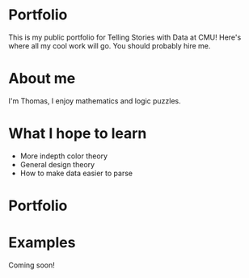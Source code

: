 # Portfolio
This is my public portfolio for Telling Stories with Data at CMU!  Here's where all my cool work will go.  You should probably hire me. 

# About me
I'm Thomas, I enjoy mathematics and logic puzzles.

# What I hope to learn
- More indepth color theory
- General design theory
- How to make data easier to parse

# Portfolio

# Examples

Coming soon!
